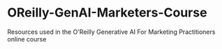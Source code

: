 # OReilly-GenAI-Marketers-Course
Resources used in the O'Reilly Generative AI For Marketing Practitioners online course
